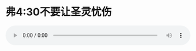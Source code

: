 # 弗4:30不要让圣灵忧伤

<audio style="width: 100%;" preload="false" controls controlslist="nodownload"><source src="//file.simai.life/audio/mp3/old/12256.mp3" type="audio/mpeg">Your browser does not support the audio element.</audio>



